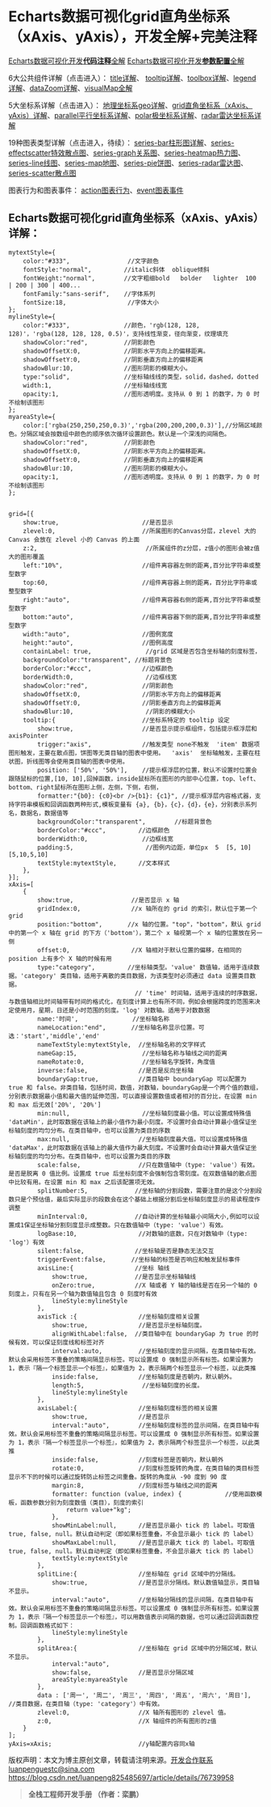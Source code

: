 # Echarts数据可视化grid直角坐标系（xAxis、yAxis），开发全解+完美注释

[Echarts数据可视化开发**代码注释**全解](http://blog.csdn.net/luanpeng825485697/article/details/76691965) 
[Echarts数据可视化开发**参数配置**全解](http://blog.csdn.net/luanpeng825485697/article/details/77198858)

6大公共组件详解（点击进入）： 
[title详解](http://blog.csdn.net/luanpeng825485697/article/details/76738273)、 [tooltip详解](http://blog.csdn.net/luanpeng825485697/article/details/76738435)、[toolbox详解](http://blog.csdn.net/luanpeng825485697/article/details/76738600)、[legend详解](http://blog.csdn.net/luanpeng825485697/article/details/76738751)、[dataZoom详解](http://blog.csdn.net/luanpeng825485697/article/details/76739026)、[visualMap全解](http://blog.csdn.net/luanpeng825485697/article/details/76739353)

5大坐标系详解（点击进入）： 
[地理坐标系geo详解](http://blog.csdn.net/luanpeng825485697/article/details/76739684)、[grid直角坐标系（xAxis、yAxis）详解](http://blog.csdn.net/luanpeng825485697/article/details/76739958)、[parallel平行坐标系详解](http://blog.csdn.net/luanpeng825485697/article/details/76739974)、[polar极坐标系详解](http://blog.csdn.net/luanpeng825485697/article/details/76832109)、[radar雷达坐标系详解](http://blog.csdn.net/luanpeng825485697/article/details/76832185)

19种图表类型详解（点击进入，待续）： 
[series-bar柱形图详解](http://blog.csdn.net/luanpeng825485697/article/details/76832189)、[series-effectscatter特效散点图](http://blog.csdn.net/luanpeng825485697/article/details/76832199)、[series-graph关系图](http://blog.csdn.net/luanpeng825485697/article/details/76832205)、[series-heatmap热力图](http://blog.csdn.net/luanpeng825485697/article/details/76832209)、[series-line线图](http://blog.csdn.net/luanpeng825485697/article/details/76832214)、[series-map地图](http://blog.csdn.net/luanpeng825485697/article/details/76832220)、[series-pie饼图](http://blog.csdn.net/luanpeng825485697/article/details/76832227)、[series-radar雷达图](http://blog.csdn.net/luanpeng825485697/article/details/76832231)、[series-scatter散点图](http://blog.csdn.net/luanpeng825485697/article/details/76864440)

图表行为和图表事件： 
[action图表行为](http://blog.csdn.net/luanpeng825485697/article/details/78886706)、[event图表事件](http://blog.csdn.net/luanpeng825485697/article/details/78886734)

## Echarts数据可视化grid直角坐标系（xAxis、yAxis）详解：

```Js
mytextStyle={
    color:"#333",                //文字颜色
    fontStyle:"normal",         //italic斜体  oblique倾斜
    fontWeight:"normal",        //文字粗细bold   bolder   lighter  100 | 200 | 300 | 400...
    fontFamily:"sans-serif",    //字体系列
    fontSize:18,                 //字体大小
};
mylineStyle={
    color:"#333",               //颜色，'rgb(128, 128, 128)'，'rgba(128, 128, 128, 0.5)'，支持线性渐变，径向渐变，纹理填充
    shadowColor:"red",          //阴影颜色
    shadowOffsetX:0,            //阴影水平方向上的偏移距离。
    shadowOffsetY:0,            //阴影垂直方向上的偏移距离
    shadowBlur:10,              //图形阴影的模糊大小。
    type:"solid",               //坐标轴线线的类型，solid，dashed，dotted
    width:1,                    //坐标轴线线宽
    opacity:1,                  //图形透明度。支持从 0 到 1 的数字，为 0 时不绘制该图形
};
myareaStyle={
    color:['rgba(250,250,250,0.3)','rgba(200,200,200,0.3)'],//分隔区域颜色。分隔区域会按数组中颜色的顺序依次循环设置颜色。默认是一个深浅的间隔色。
    shadowColor:"red",          //阴影颜色
    shadowOffsetX:0,            //阴影水平方向上的偏移距离。
    shadowOffsetY:0,            //阴影垂直方向上的偏移距离
    shadowBlur:10,              //图形阴影的模糊大小。
    opacity:1,                  //图形透明度。支持从 0 到 1 的数字，为 0 时不绘制该图形
};


grid=[{
    show:true,                       //是否显示
    zlevel:0,                        //所属图形的Canvas分层，zlevel 大的 Canvas 会放在 zlevel 小的 Canvas 的上面
    z:2,                              //所属组件的z分层，z值小的图形会被z值大的图形覆盖
    left:"10%",                      //组件离容器左侧的距离,百分比字符串或整型数字
    top:60,                          //组件离容器上侧的距离，百分比字符串或整型数字
    right:"auto",                    //组件离容器右侧的距离,百分比字符串或整型数字
    bottom:"auto",                   //组件离容器下侧的距离,百分比字符串或整型数字
    width:"auto",                    //图例宽度
    height:"auto",                   //图例高度
    containLabel: true,               //grid 区域是否包含坐标轴的刻度标签，
    backgroundColor:"transparent", //标题背景色
    borderColor:"#ccc",              //边框颜色
    borderWidth:0,                    //边框线宽
    shadowColor:"red",               //阴影颜色
    shadowOffsetX:0,                 //阴影水平方向上的偏移距离
    shadowOffsetY:0,                 //阴影垂直方向上的偏移距离
    shadowBlur:10,                    //阴影的模糊大小
    tooltip:{                        //坐标系特定的 tooltip 设定
        show:true,                   //是否显示提示框组件，包括提示框浮层和 axisPointer
        trigger:"axis",              //触发类型 none不触发  'item' 数据项图形触发，主要在散点图，饼图等无类目轴的图表中使用。  'axis'  坐标轴触发，主要在柱状图，折线图等会使用类目轴的图表中使用。
        position: ['50%', '50%'],    //提示框浮层的位置，默认不设置时位置会跟随鼠标的位置,[10, 10],回掉函数，inside鼠标所在图形的内部中心位置，top、left、bottom、right鼠标所在图形上侧，左侧，下侧，右侧，
        formatter:"{b0}: {c0}<br />{b1}: {c1}", //提示框浮层内容格式器，支持字符串模板和回调函数两种形式,模板变量有 {a}, {b}，{c}，{d}，{e}，分别表示系列名，数据名，数据值等
        backgroundColor:"transparent",        //标题背景色
        borderColor:"#ccc",         //边框颜色
        borderWidth:0,               //边框线宽
        padding:5,                    //图例内边距，单位px  5  [5, 10]  [5,10,5,10]
        textStyle:mytextStyle,      //文本样式
    },
}];
xAxis=[
    {
        show:true,                //是否显示 x 轴
        gridIndex:0,              //x 轴所在的 grid 的索引，默认位于第一个 grid
        position:"bottom",       //x 轴的位置。"top"，"bottom"，默认 grid 中的第一个 x 轴在 grid 的下方（'bottom'），第二个 x 轴视第一个 x 轴的位置放在另一侧
        offset:0,                 //X 轴相对于默认位置的偏移，在相同的 position 上有多个 X 轴的时候有用
        type:"category",         //坐标轴类型。'value' 数值轴，适用于连续数据。'category' 类目轴，适用于离散的类目数据，为该类型时必须通过 data 设置类目数据。
                                   // 'time' 时间轴，适用于连续的时序数据，与数值轴相比时间轴带有时间的格式化，在刻度计算上也有所不同，例如会根据跨度的范围来决定使用月，星期，日还是小时范围的刻度。'log' 对数轴。适用于对数数据
        name:'时间',               //坐标轴名称
        nameLocation:"end",       //坐标轴名称显示位置。可选：'start','middle','end'
        nameTextStyle:mytextStyle,  //坐标轴名称的文字样式
        nameGap:15,                  //坐标轴名称与轴线之间的距离
        nameRotate:0,                //坐标轴名字旋转，角度值
        inverse:false,              //是否是反向坐标轴
        boundaryGap:true,           //类目轴中 boundaryGap 可以配置为 true 和 false。非类目轴，包括时间，数值，对数轴，boundaryGap是一个两个值的数组，分别表示数据最小值和最大值的延伸范围，可以直接设置数值或者相对的百分比，在设置 min 和 max 后无效['20%', '20%']
        min:null,                    //坐标轴刻度最小值。可以设置成特殊值 'dataMin'，此时取数据在该轴上的最小值作为最小刻度。不设置时会自动计算最小值保证坐标轴刻度的均匀分布。在类目轴中，也可以设置为类目的序数
        max:null,                   //坐标轴刻度最大值。可以设置成特殊值 'dataMax'，此时取数据在该轴上的最大值作为最大刻度。不设置时会自动计算最大值保证坐标轴刻度的均匀分布。在类目轴中，也可以设置为类目的序数
        scale:false,                //只在数值轴中（type: 'value'）有效。是否是脱离 0 值比例。设置成 true 后坐标刻度不会强制包含零刻度。在双数值轴的散点图中比较有用。在设置 min 和 max 之后该配置项无效。
        splitNumber:5,             //坐标轴的分割段数，需要注意的是这个分割段数只是个预估值，最后实际显示的段数会在这个基础上根据分割后坐标轴刻度显示的易读程度作调整
        minInterval:0,             //自动计算的坐标轴最小间隔大小,例如可以设置成1保证坐标轴分割刻度显示成整数。只在数值轴中（type: 'value'）有效。
        logBase:10,                 //对数轴的底数，只在对数轴中（type: 'log'）有效
        silent:false,              //坐标轴是否是静态无法交互
        triggerEvent:false,       //坐标轴的标签是否响应和触发鼠标事件
        axisLine:{                 //坐标 轴线
            show:true,             //是否显示坐标轴轴线
            onZero:true,           //X 轴或者 Y 轴的轴线是否在另一个轴的 0 刻度上，只有在另一个轴为数值轴且包含 0 刻度时有效
            lineStyle:mylineStyle
        },
        axisTick :{                 //坐标轴刻度相关设置
            show:true,              //是否显示坐标轴刻度。
            alignWithLabel:false,  //类目轴中在 boundaryGap 为 true 的时候有效，可以保证刻度线和标签对齐
            interval:auto,          //坐标轴刻度的显示间隔，在类目轴中有效。默认会采用标签不重叠的策略间隔显示标签。可以设置成 0 强制显示所有标签。如果设置为 1，表示『隔一个标签显示一个标签』，如果值为 2，表示隔两个标签显示一个标签，以此类推
            inside:false,           //坐标轴刻度是否朝内，默认朝外。
            length:5,                //坐标轴刻度的长度。
            lineStyle:mylineStyle
        },
        axisLabel:{                 //坐标轴刻度标签的相关设置
            show:true,              //是否显示
            interval:"auto",        //坐标轴刻度标签的显示间隔，在类目轴中有效。默认会采用标签不重叠的策略间隔显示标签。可以设置成 0 强制显示所有标签。如果设置为 1，表示『隔一个标签显示一个标签』，如果值为 2，表示隔两个标签显示一个标签，以此类推
            inside:false,           //刻度标签是否朝内，默认朝外
            rotate:0,               //刻度标签旋转的角度，在类目轴的类目标签显示不下的时候可以通过旋转防止标签之间重叠。旋转的角度从 -90 度到 90 度
            margin:8,               //刻度标签与轴线之间的距离
            formatter: function (value, index) {            //使用函数模板，函数参数分别为刻度数值（类目），刻度的索引
                return value+"kg";
            },
            showMinLabel:null,      //是否显示最小 tick 的 label。可取值 true, false, null。默认自动判定（即如果标签重叠，不会显示最小 tick 的 label）
            showMaxLabel:null,      //是否显示最大 tick 的 label。可取值 true, false, null。默认自动判定（即如果标签重叠，不会显示最大 tick 的 label）
            textStyle:mytextStyle
        },
        splitLine:{                 //坐标轴在 grid 区域中的分隔线。
            show:true,              //是否显示分隔线。默认数值轴显示，类目轴不显示。
            interval:"auto",        //坐标轴分隔线的显示间隔，在类目轴中有效。默认会采用标签不重叠的策略间隔显示标签。可以设置成 0 强制显示所有标签。如果设置为 1，表示『隔一个标签显示一个标签』，可以用数值表示间隔的数据，也可以通过回调函数控制。回调函数格式如下：
            lineStyle:mylineStyle
        },
        splitArea:{                 //坐标轴在 grid 区域中的分隔区域，默认不显示。
            interval:"auto",
            show:false,             //是否显示分隔区域
            areaStyle:myareaStyle
        },
        data : ['周一', '周二', '周三', '周四', '周五', '周六', '周日'],             //类目数据，在类目轴（type: 'category'）中有效。
        zlevel:0,                   //X 轴所有图形的 zlevel 值。
        z:0,                        //X 轴组件的所有图形的z值
    }
];
yAxis=xAxis;                        //y轴配置内容同x轴
```





版权声明：本文为博主原创文章，转载请注明来源。开发合作联系luanpenguestc@sina.com	https://blog.csdn.net/luanpeng825485697/article/details/76739958

> **全栈工程师开发手册 （作者：栾鹏）**